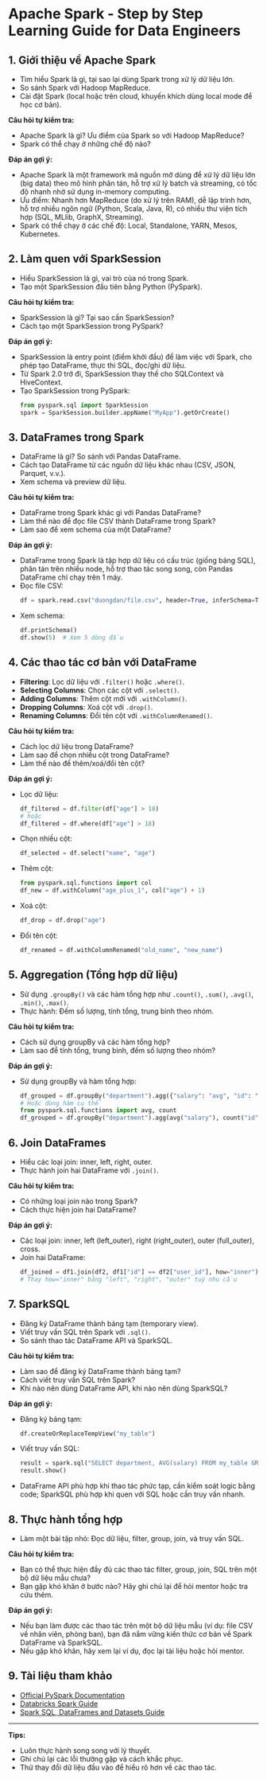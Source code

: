 # Apache Spark - Step by Step Learning Guide for Data Engineers

## 1. Giới thiệu về Apache Spark
- Tìm hiểu Spark là gì, tại sao lại dùng Spark trong xử lý dữ liệu lớn.
- So sánh Spark với Hadoop MapReduce.
- Cài đặt Spark (local hoặc trên cloud, khuyến khích dùng local mode để học cơ bản).

**Câu hỏi tự kiểm tra:**
- Apache Spark là gì? Ưu điểm của Spark so với Hadoop MapReduce?
- Spark có thể chạy ở những chế độ nào?

**Đáp án gợi ý:**
- Apache Spark là một framework mã nguồn mở dùng để xử lý dữ liệu lớn (big data) theo mô hình phân tán, hỗ trợ xử lý batch và streaming, có tốc độ nhanh nhờ sử dụng in-memory computing.
- Ưu điểm: Nhanh hơn MapReduce (do xử lý trên RAM), dễ lập trình hơn, hỗ trợ nhiều ngôn ngữ (Python, Scala, Java, R), có nhiều thư viện tích hợp (SQL, MLlib, GraphX, Streaming).
- Spark có thể chạy ở các chế độ: Local, Standalone, YARN, Mesos, Kubernetes.

## 2. Làm quen với SparkSession
- Hiểu SparkSession là gì, vai trò của nó trong Spark.
- Tạo một SparkSession đầu tiên bằng Python (PySpark).

**Câu hỏi tự kiểm tra:**
- SparkSession là gì? Tại sao cần SparkSession?
- Cách tạo một SparkSession trong PySpark?

**Đáp án gợi ý:**
- SparkSession là entry point (điểm khởi đầu) để làm việc với Spark, cho phép tạo DataFrame, thực thi SQL, đọc/ghi dữ liệu.
- Từ Spark 2.0 trở đi, SparkSession thay thế cho SQLContext và HiveContext.
- Tạo SparkSession trong PySpark:
  ```python
  from pyspark.sql import SparkSession
  spark = SparkSession.builder.appName("MyApp").getOrCreate()
  ```

## 3. DataFrames trong Spark
- DataFrame là gì? So sánh với Pandas DataFrame.
- Cách tạo DataFrame từ các nguồn dữ liệu khác nhau (CSV, JSON, Parquet, v.v.).
- Xem schema và preview dữ liệu.

**Câu hỏi tự kiểm tra:**
- DataFrame trong Spark khác gì với Pandas DataFrame?
- Làm thế nào để đọc file CSV thành DataFrame trong Spark?
- Làm sao để xem schema của một DataFrame?

**Đáp án gợi ý:**
- DataFrame trong Spark là tập hợp dữ liệu có cấu trúc (giống bảng SQL), phân tán trên nhiều node, hỗ trợ thao tác song song, còn Pandas DataFrame chỉ chạy trên 1 máy.
- Đọc file CSV:
  ```python
  df = spark.read.csv("duongdan/file.csv", header=True, inferSchema=True)
  ```
- Xem schema:
  ```python
  df.printSchema()
  df.show(5)  # Xem 5 dòng đầu
  ```

## 4. Các thao tác cơ bản với DataFrame
- **Filtering**: Lọc dữ liệu với `.filter()` hoặc `.where()`.
- **Selecting Columns**: Chọn các cột với `.select()`.
- **Adding Columns**: Thêm cột mới với `.withColumn()`.
- **Dropping Columns**: Xoá cột với `.drop()`.
- **Renaming Columns**: Đổi tên cột với `.withColumnRenamed()`.

**Câu hỏi tự kiểm tra:**
- Cách lọc dữ liệu trong DataFrame?
- Làm sao để chọn nhiều cột trong DataFrame?
- Làm thế nào để thêm/xoá/đổi tên cột?

**Đáp án gợi ý:**
- Lọc dữ liệu:
  ```python
  df_filtered = df.filter(df["age"] > 18)
  # hoặc
  df_filtered = df.where(df["age"] > 18)
  ```
- Chọn nhiều cột:
  ```python
  df_selected = df.select("name", "age")
  ```
- Thêm cột:
  ```python
  from pyspark.sql.functions import col
  df_new = df.withColumn("age_plus_1", col("age") + 1)
  ```
- Xoá cột:
  ```python
  df_drop = df.drop("age")
  ```
- Đổi tên cột:
  ```python
  df_renamed = df.withColumnRenamed("old_name", "new_name")
  ```

## 5. Aggregation (Tổng hợp dữ liệu)
- Sử dụng `.groupBy()` và các hàm tổng hợp như `.count()`, `.sum()`, `.avg()`, `.min()`, `.max()`.
- Thực hành: Đếm số lượng, tính tổng, trung bình theo nhóm.

**Câu hỏi tự kiểm tra:**
- Cách sử dụng groupBy và các hàm tổng hợp?
- Làm sao để tính tổng, trung bình, đếm số lượng theo nhóm?

**Đáp án gợi ý:**
- Sử dụng groupBy và hàm tổng hợp:
  ```python
  df_grouped = df.groupBy("department").agg({"salary": "avg", "id": "count"})
  # Hoặc dùng hàm cụ thể
  from pyspark.sql.functions import avg, count
  df_grouped = df.groupBy("department").agg(avg("salary"), count("id"))
  ```

## 6. Join DataFrames
- Hiểu các loại join: inner, left, right, outer.
- Thực hành join hai DataFrame với `.join()`.

**Câu hỏi tự kiểm tra:**
- Có những loại join nào trong Spark?
- Cách thực hiện join hai DataFrame?

**Đáp án gợi ý:**
- Các loại join: inner, left (left_outer), right (right_outer), outer (full_outer), cross.
- Join hai DataFrame:
  ```python
  df_joined = df1.join(df2, df1["id"] == df2["user_id"], how="inner")
  # Thay how="inner" bằng "left", "right", "outer" tuỳ nhu cầu
  ```

## 7. SparkSQL
- Đăng ký DataFrame thành bảng tạm (temporary view).
- Viết truy vấn SQL trên Spark với `.sql()`.
- So sánh thao tác DataFrame API và SparkSQL.

**Câu hỏi tự kiểm tra:**
- Làm sao để đăng ký DataFrame thành bảng tạm?
- Cách viết truy vấn SQL trên Spark?
- Khi nào nên dùng DataFrame API, khi nào nên dùng SparkSQL?

**Đáp án gợi ý:**
- Đăng ký bảng tạm:
  ```python
  df.createOrReplaceTempView("my_table")
  ```
- Viết truy vấn SQL:
  ```python
  result = spark.sql("SELECT department, AVG(salary) FROM my_table GROUP BY department")
  result.show()
  ```
- DataFrame API phù hợp khi thao tác phức tạp, cần kiểm soát logic bằng code; SparkSQL phù hợp khi quen với SQL hoặc cần truy vấn nhanh.

## 8. Thực hành tổng hợp
- Làm một bài tập nhỏ: Đọc dữ liệu, filter, group, join, và truy vấn SQL.

**Câu hỏi tự kiểm tra:**
- Bạn có thể thực hiện đầy đủ các thao tác filter, group, join, SQL trên một bộ dữ liệu mẫu chưa?
- Bạn gặp khó khăn ở bước nào? Hãy ghi chú lại để hỏi mentor hoặc tra cứu thêm.

**Đáp án gợi ý:**
- Nếu bạn làm được các thao tác trên một bộ dữ liệu mẫu (ví dụ: file CSV về nhân viên, phòng ban), bạn đã nắm vững kiến thức cơ bản về Spark DataFrame và SparkSQL.
- Nếu gặp khó khăn, hãy xem lại ví dụ, đọc lại tài liệu hoặc hỏi mentor.

## 9. Tài liệu tham khảo
- [Official PySpark Documentation](https://spark.apache.org/docs/latest/api/python/)
- [Databricks Spark Guide](https://docs.databricks.com/getting-started/index.html)
- [Spark SQL, DataFrames and Datasets Guide](https://spark.apache.org/docs/latest/sql-programming-guide.html)

---

**Tips:**
- Luôn thực hành song song với lý thuyết.
- Ghi chú lại các lỗi thường gặp và cách khắc phục.
- Thử thay đổi dữ liệu đầu vào để hiểu rõ hơn về các thao tác. 